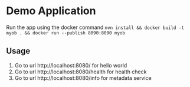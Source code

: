 # Demo Application

Run the app using the docker command `mvn install && docker build -t myob . && docker run --publish 8090:8090 myob`

## Usage

1. Go to url http://localhost:8080/ for hello world
2. Go to url http://localhost:8080/health for health check
3. Go to url http://localhost:8080/info for metadata service
